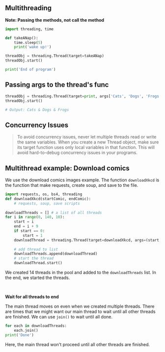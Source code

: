 ## Multithreading

**Note: Passing the methods, not call the method** 
```python
import threading, time

def takeANap():
    time.sleep(5)
    print('wake up!')

threadObj = threading.Thread(target=takeANap)
threadObj.start()

print('End of program')
```

## Passing args to the thread's func
```python
threadObj = threading.Thread(target=print, args['Cats', 'Dogs', 'Frogs'], kwargs={'sep': ' & '})
threadObj.start()

# Output: Cats & Dogs & Frogs
```

## Concurrency Issues
> To avoid concurrency issues, never let multiple threads read or write the same variables. When you create a new Thread object, make sure its target function uses only local variables in that function. This will avoid hard-to-debug concurrency issues in your programs.


## Multithread example: Download comics

We use the download comics images example. The function `downloadXkcd` is the function that make requests, create soup, and save to the file.
```python
import requests, os, bs4, threading
def downloadXkcd(startComic, endComic):
    # requests, soup, save scripts
    
downloadThreads = [] # a list of all threads
for i in range(0, 140, 10):
    start = i
    end = i + 9
    if start == 0:
        start = 1
    downloadThread = threading.Thread(target=downloadXkcd, args=(start, end))
    
    # add thread to list
    downloadThreads.append(downloadThread)
    # start the thread
    downloadThread.start()
```
We created 14 threads in the pool and added to the `downloadThreads` list. In the end, we started the threads.

<br>

**Wait for all threads to end**

The main thread moves on even when we created multiple threads. There are times that we might want our main thread to wait until all other threads are finished. We can use `join()` to wait until all done.
```python
for each in downloadThreads:
    each.join()
print('Done')
```
Here, the main thread won't proceed until all other threads are finished.

